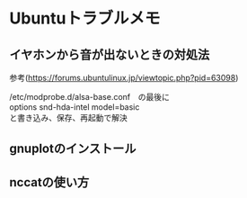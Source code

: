 # Ubuntuトラブルメモ

## イヤホンから音が出ないときの対処法  
参考(https://forums.ubuntulinux.jp/viewtopic.php?pid=63098)

/etc/modprobe.d/alsa-base.conf　の最後に  
options snd-hda-intel model=basic  
と書き込み、保存、再起動で解決

## gnuplotのインストール



## nccatの使い方